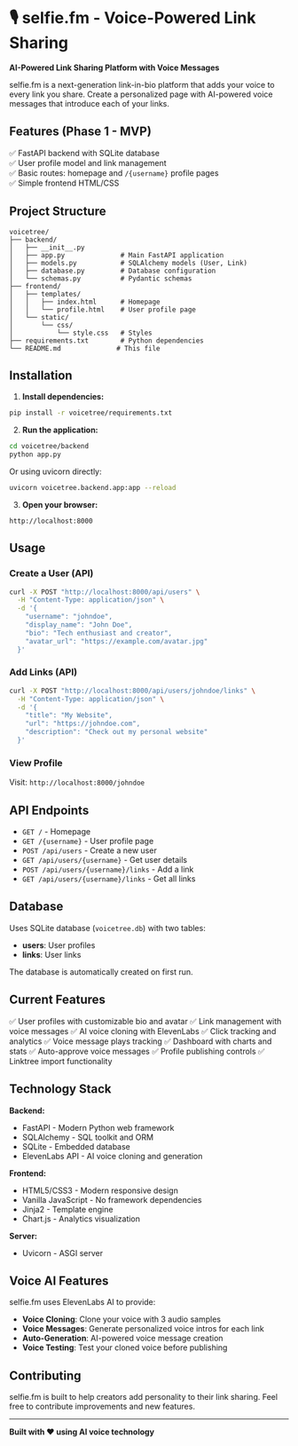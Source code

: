 # 🎙️ selfie.fm - Voice-Powered Link Sharing

**AI-Powered Link Sharing Platform with Voice Messages**

selfie.fm is a next-generation link-in-bio platform that adds your voice to every link you share. Create a personalized page with AI-powered voice messages that introduce each of your links.

## Features (Phase 1 - MVP)

✅ FastAPI backend with SQLite database  
✅ User profile model and link management  
✅ Basic routes: homepage and `/{username}` profile pages  
✅ Simple frontend HTML/CSS  

## Project Structure

```
voicetree/
├── backend/
│   ├── __init__.py
│   ├── app.py              # Main FastAPI application
│   ├── models.py           # SQLAlchemy models (User, Link)
│   ├── database.py         # Database configuration
│   └── schemas.py          # Pydantic schemas
├── frontend/
│   ├── templates/
│   │   ├── index.html      # Homepage
│   │   └── profile.html    # User profile page
│   └── static/
│       └── css/
│           └── style.css   # Styles
├── requirements.txt        # Python dependencies
└── README.md              # This file
```

## Installation

1. **Install dependencies:**
```bash
pip install -r voicetree/requirements.txt
```

2. **Run the application:**
```bash
cd voicetree/backend
python app.py
```

Or using uvicorn directly:
```bash
uvicorn voicetree.backend.app:app --reload
```

3. **Open your browser:**
```
http://localhost:8000
```

## Usage

### Create a User (API)

```bash
curl -X POST "http://localhost:8000/api/users" \
  -H "Content-Type: application/json" \
  -d '{
    "username": "johndoe",
    "display_name": "John Doe",
    "bio": "Tech enthusiast and creator",
    "avatar_url": "https://example.com/avatar.jpg"
  }'
```

### Add Links (API)

```bash
curl -X POST "http://localhost:8000/api/users/johndoe/links" \
  -H "Content-Type: application/json" \
  -d '{
    "title": "My Website",
    "url": "https://johndoe.com",
    "description": "Check out my personal website"
  }'
```

### View Profile

Visit: `http://localhost:8000/johndoe`

## API Endpoints

- `GET /` - Homepage
- `GET /{username}` - User profile page
- `POST /api/users` - Create a new user
- `GET /api/users/{username}` - Get user details
- `POST /api/users/{username}/links` - Add a link
- `GET /api/users/{username}/links` - Get all links

## Database

Uses SQLite database (`voicetree.db`) with two tables:
- **users**: User profiles
- **links**: User links

The database is automatically created on first run.

## Current Features

✅ User profiles with customizable bio and avatar
✅ Link management with voice messages
✅ AI voice cloning with ElevenLabs
✅ Click tracking and analytics
✅ Voice message plays tracking
✅ Dashboard with charts and stats
✅ Auto-approve voice messages
✅ Profile publishing controls
✅ Linktree import functionality

## Technology Stack

**Backend:**
- FastAPI - Modern Python web framework
- SQLAlchemy - SQL toolkit and ORM
- SQLite - Embedded database
- ElevenLabs API - AI voice cloning and generation

**Frontend:**
- HTML5/CSS3 - Modern responsive design
- Vanilla JavaScript - No framework dependencies
- Jinja2 - Template engine
- Chart.js - Analytics visualization

**Server:**
- Uvicorn - ASGI server

## Voice AI Features

selfie.fm uses ElevenLabs AI to provide:
- **Voice Cloning**: Clone your voice with 3 audio samples
- **Voice Messages**: Generate personalized voice intros for each link
- **Auto-Generation**: AI-powered voice message creation
- **Voice Testing**: Test your cloned voice before publishing

## Contributing

selfie.fm is built to help creators add personality to their link sharing. Feel free to contribute improvements and new features.

---

**Built with ❤️ using AI voice technology**
